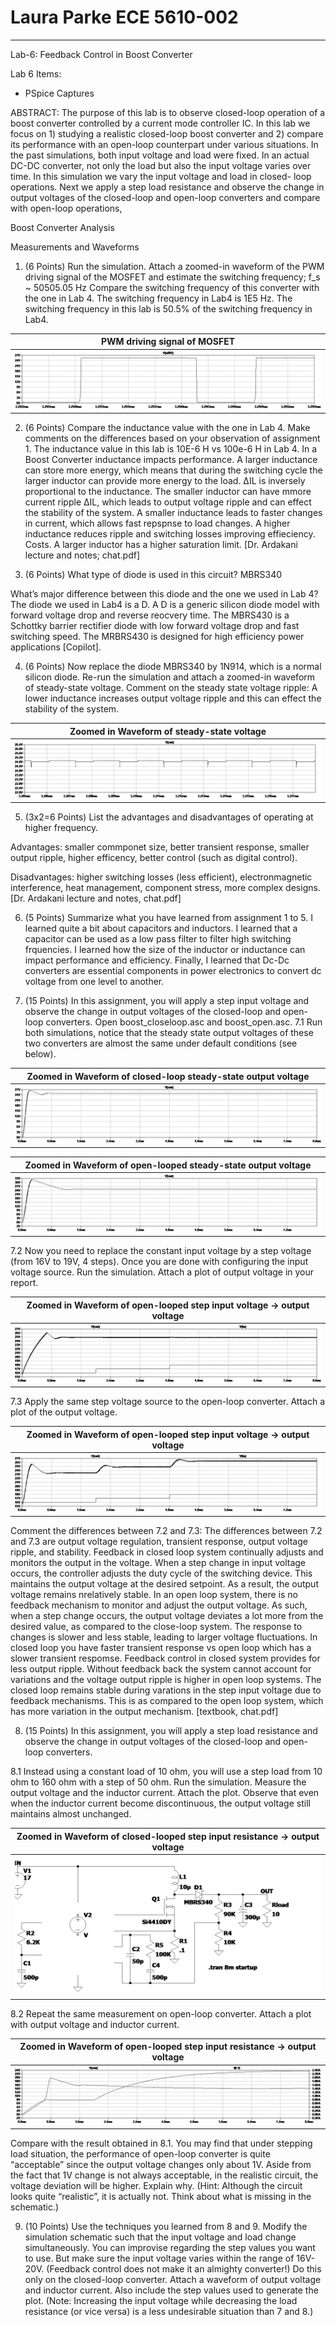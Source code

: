 # Laura Parke ECE 5610-002
---------------------------------------------------------
Lab-6: Feedback Control in Boost Converter

Lab 6 Items:
- PSpice Captures

ABSTRACT: The purpose of this lab is to observe closed-loop operation of a boost converter controlled by a current mode controller IC. In this lab we focus on 1) studying a realistic closed-loop boost converter and 2) compare its performance with an open-loop counterpart under various situations.  In the past simulations, both input voltage and load were fixed. In an actual DC-DC converter, not only the load but also the input voltage varies over time. In this simulation we vary the input voltage and load in closed- loop operations.  Next we apply a step load resistance and observe the change in output voltages of the closed-loop and open-loop converters and compare with open-loop operations,

Boost Converter Analysis

Measurements and Waveforms

1. (6 Points) Run the simulation. Attach a zoomed-in waveform of the PWM driving signal of the MOSFET and estimate the switching frequency;  f_s ~ 50505.05 Hz
Compare the switching frequency of this converter with the one in Lab 4.  The switching frequency in Lab4 is 1E5 Hz.  The switching frequency in this lab is 50.5% of the switching frequency in Lab4.

 PWM driving signal of MOSFET |
:-------------------------:|
![](6data/boost_closeloop_Vg.bmp) |

2. (6 Points) Compare the inductance value with the one in Lab 4. Make comments on the differences based on your observation of assignment 1.  The inductance value in this lab is 10E-6 H vs 100e-6 H in Lab 4.  In a Boost Converter inductance impacts performance.  A larger inductance can store more energy, which means that during the switching cycle the larger inductor can provide more energy to the load.  ΔIL​ is inversely proportional to the inductance.  The smaller inductor can have mmore current ripple  ΔIL​, which leads to output voltage ripple and can effect the stability of the system.  A smaller inductance leads to faster changes in current, which allows fast repspnse to load changes.  A higher inductance reduces ripple and switching losses improving effieciency.  Costs.  A larger inductor has a higher saturation limit. [Dr. Ardakani lecture and notes; chat.pdf]

3. (6 Points) What type of diode is used in this circuit? MBRS340

What’s major difference between this diode and the one we used in Lab 4?  The diode we used in Lab4 is a D.  A D is a generic silicon diode model with forward voltage drop and reverse reocvery time.  The MBRS430 is a Schottky barrier rectifier diode with low forward voltage drop and fast switching speed.  The MRBRS430 is designed for high efficiency power applications [Copilot].

4. (6 Points) Now replace the diode MBRS340 by 1N914, which is a normal silicon diode. Re-run the simulation and attach a zoomed-in waveform of steady-state voltage. Comment on the steady state voltage ripple: A lower inductance increases output voltage ripple and this can effect the stability of the system.

 Zoomed in Waveform of steady-state voltage |
:-------------------------:|
![](6data/boost_closeloop_ss.bmp) |

5. (3x2=6 Points) List the advantages and disadvantages of operating at higher frequency.  

Advantages: smaller commponet size, better transient response, smaller output ripple, higher efficency, better control (such as digital control).

Disadvantages: higher switching losses (less efficient), electronmagnetic interference, heat management, component stress, more complex designs.  [Dr. Ardakani lecture and notes, chat.pdf]

6. (5 Points) Summarize what you have learned from assignment 1 to 5.  I learned quite a bit about capacitors and inductors.  I learned that a capacitor can be used as a low pass filter to filter high switching frquencies.  I learned how the size of the inductor or inductance can impact performance and efficiency. Finally, I learned that Dc-Dc converters are essential components in power electronics to convert dc voltage from one level to another.

7. (15 Points) In this assignment, you will apply a step input voltage and observe the change in output voltages of the closed-loop and open-loop converters. Open boost_closeloop.asc and boost_open.asc.
7.1 Run both simulations, notice that the steady state output voltages of these two converters are almost the same under default conditions (see below).

 Zoomed in Waveform of closed-loop steady-state output voltage |
:-------------------------:|
![](6data/boost_closeloop_ss_vo.bmp) |

 Zoomed in Waveform of open-looped steady-state output voltage |
:-------------------------:|
![](6data/boost_open_ss_vo.bmp) |

7.2 Now you need to replace the constant input voltage by a step voltage (from 16V to 19V, 4 steps).
Once you are done with configuring the input voltage source. Run the simulation. Attach a plot of output voltage in your report.

 Zoomed in Waveform of open-looped step input voltage -> output voltage |
:-------------------------:|
![](6data/boost_closeloop_step.bmp) |

7.3 Apply the same step voltage source to the open-loop converter. Attach a plot of the output voltage. 

 Zoomed in Waveform of open-looped step input voltage -> output voltage |
:-------------------------:|
![](6data/boost_open_step.bmp) |

Comment the differences between 7.2 and 7.3:  The differences between 7.2 and 7.3 are output voltage regulation, transient response, output voltage ripple, and stability. Feedback in closed loop system continually adjusts and monitors the output in the voltage.  When a step change in input voltage occurs, the controller adjusts the duty cycle of the switching device.  This maintains the output voltage at the desired setpoint. As a result, the output voltage remains nrelatively stable.  In an open loop system, there is no feedback mechanism to monitor and adjust the output voltage. As such, when a step change occurs, the output voltage deviates a lot more from the desired value, as compared to the close-loop system. The response to changes is slower and less stable, leading to larger voltage fluctuations. In closed loop you have faster transient response vs open loop which has a slower transient respomse. Feedback control in closed system provides for less output ripple. Without feedback back the system cannot account for variations and the voltage output ripple is higher in open loop systems. The closed loop remains stable during varations in the step input voltage due to feedback mechanisms.  This is as compared to the open loop system, which has more variation in the output mechanism. [textbook, chat.pdf]

8. (15 Points) In this assignment, you will apply a step load resistance and observe the change in output voltages of the closed-loop and open-loop converters.  

8.1 Instead using a constant load of 10 ohm, you will use a step load from 10 ohm to 160 ohm with a step of 50 ohm.  Run the simulation. Measure the output voltage and the inductor current. Attach the plot. Observe that even when the inductor current become discontinuous, the output voltage still maintains almost unchanged. 

 Zoomed in Waveform of closed-looped step input resistance -> output voltage |
:-------------------------:|
![](6data/boost_closeloop_notsure.bmp) |

8.2 Repeat the same measurement on open-loop converter. Attach a plot with output voltage and inductor current. 

 Zoomed in Waveform of open-looped step input resistance -> output voltage |
:-------------------------:|
![](6data/boost_open_step_r.bmp) |

Compare with the result obtained in 8.1. You may find that under stepping load situation, the performance of open-loop converter is quite “acceptable” since the output voltage changes only about 1V. Aside from the fact that 1V change is not always acceptable, in the realistic circuit, the voltage deviation will be higher. Explain why. (Hint: Although the circuit looks quite “realistic”, it is actually not. Think about what is missing in the schematic.)

9. (10 Points) Use the techniques you learned from 8 and 9. Modify the simulation schematic such that the input voltage and load change simultaneously. You can improvise regarding the step values you want to use. But make sure the input voltage varies within the range of 16V- 20V. (Feedback control does not make it an almighty converter!) Do this only on the closed-loop converter. Attach a waveform of output voltage and inductor current. Also include the step values used to generate the plot. (Note: Increasing the input voltage while decreasing the load resistance (or vice versa) is a less undesirable situation than 7 and 8.)
